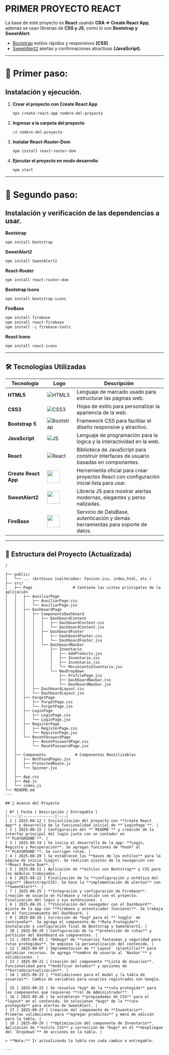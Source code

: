 # PRIMER PROYECTO REACT

La base de este proyecto es **React** usando **CRA => Create React App**, ademas se usan librerias de **CSS y JS**, como lo son **Bootstrap y SweetAlert**:

- [Bootstrap](https://getbootstrap.com/) estilos rápidos y responsivos **(CSS)**.
- [SweetAlert2](https://sweetalert2.github.io/) alertas y confirmaciones atractivas **(JavaScript)**.

---

# 📍 Primer paso: 
## Instalación y ejecución.

1. **Crear el proyecto con Create React App**
    
    ```bash
    npx create-react-app nombre-del-proyecto
    ```

2. **Ingresar a la carpeta del proyecto**
    
    ```bash
    cd nombre-del-proyecto

2. **Instalar React-Router-Dom**
    
    ```bash
    npm install react-router-dom
    ```

3. **Ejecutar el proyecto en modo desarrollo**
    
    ```bash
    npm start
    ```

---

# 📍 Segundo paso:
##  Instalación y verificación de las dependencias a usar.

**Bootstrap**
```bash
npm install bootstrap
```
**SweetAlert2**
```bash
npm install SweetAlert2
```
**React-Router**
```bash
npm install react-router-dom
```
**Bootstrap Icons**
```bash
npm install bootstrap-icons
```
**FireBase**
```bash
npm install firebase
npm install react-firebase
npm install -g firebase-tools
```
**React Icons**
```bash
npm install react-icons
```

---

## 🛠️ Tecnologías Utilizadas

| Tecnología              | Logo                                                                 | Descripción                                                                                   |
|------------------------|----------------------------------------------------------------------|-----------------------------------------------------------------------------------------------|
| **HTML5**              | ![HTML5](https://img.icons8.com/color/48/html-5--v1.png)              | Lenguaje de marcado usado para estructurar las páginas web.                                  |
| **CSS3**               | ![CSS3](https://img.icons8.com/color/48/css3.png)                     | Hojas de estilo para personalizar la apariencia de la web.                                   |
| **Bootstrap 5**        | ![Bootstrap](https://img.icons8.com/color/48/bootstrap.png)           | Framework CSS para facilitar el diseño responsive y atractivo.                               |
| **JavaScript**         | ![JS](https://img.icons8.com/color/48/javascript--v1.png)             | Lenguaje de programación para la lógica y la interactividad en la web.                       |
| **React**              | ![React](https://img.icons8.com/color/48/react-native.png)            | Biblioteca de JavaScript para construir interfaces de usuario basadas en componentes.        |
| **Create React App**   | <img src="https://th.bing.com/th/id/R.2bee11a830bacc5ae9006df56b20c33a?rik=nXUBy4boCTrW8w&pid=ImgRaw&r=0" width="40"/>     | Herramienta oficial para crear proyectos React con configuración inicial lista para usar.    |
| **SweetAlert2**        | <img src="https://tse1.explicit.bing.net/th/id/OIP.sbHWbfQY-VMmVDzT71z8vgAAAA?rs=1&pid=ImgDetMain&o=7&rm=3" width="40"/>   | Librería JS para mostrar alertas modernas, elegantes y perso nalizadas. |
| **FireBase**        | <img src="https://firebase.google.com/static/images/brand-guidelines/logo-vertical.png?hl=es-419" width="40"/>   | Servicio de DataBase, autenticación y demás herramientas para soporte de datos. |

---

## 📁 Estructura del Proyecto (Actualizada)

```plaintext
/

├── public/
│   └── ... (Archivos inalterados: favicon.ico, index.html, etc.)
├── src/
│   ├── Page                  # Contiene las vistas principales de la aplicación
│   │   ├── AuxiliarPage
│   │   │   ├── AuxiliarPage.css
│   │   │   └── AuxiliarPage.jsx
│   │   ├── DashboardPage
│   │   │   ├── ComponentsDashboard
│   │   │   │   ├── DashboardContent
│   │   │   │   │   ├── DashboardContent.css
│   │   │   │   │   └── DashboardContent.jsx
│   │   │   │   ├── DashboardFooter
│   │   │   │   │   ├── DashboardFooter.css
│   │   │   │   │   └── DashboardFooter.jsx
│   │   │   │   └── DashboardNavbar
│   │   │   │       ├── Inventario         
│   │   │   │       │   ├── AddProducts.jsx
│   │   │   │       │   ├── Inventario.css
│   │   │   │       │   ├── Inventario.jsx
│   │   │   │       │   └── MovimientoInventario.jsx
│   │   │   │       └── NavDropdown
│   │   │   │           ├── ProfilePage.jsx
│   │   │   │           ├── DashboardNavbar.css
│   │   │   │           └── DashboardNavbar.jsx
│   │   │   ├── DashboardLayout.css
│   │   │   └── DashboardLayout.jsx
│   │   ├── ForgetPage
│   │   │   ├── ForgetPage.css
│   │   │   └── ForgetPage.jsx
│   │   ├── LoginPage
│   │   │   ├── LoginPage.css
│   │   │   └── LoginPage.jsx
│   │   ├── RegisterPage
│   │   │   ├── RegisterPage.css
│   │   │   └── RegisterPage.jsx
│   │   └── ResetPasswordPage
│   │       ├── ResetPasswordPage.css
│   │       └── ResetPasswordPage.jsx
│   │   
│   ├── Components             # Componentes Reutilizables
│   │   ├── NotFoundPages.jsx
│   │   ├── ProtectedRoute.js
│   │   └── Spinner.jsx
│   │   
│   ├── App.css 
│   ├── App.js                
│   └── index.js
└── README.md
---

## 📅 Avance del Proyecto

| Nº | Fecha | Descripción / Entregable |
|:---:|:-------------:|:---|
| 1 | 2025-08-12 | Inicialización del proyecto con **Create React App** y desarrollo de la funcionalidad inicial de **`LoginPage`**. |
| 2 | 2025-08-15 | Configuración del **`README`** y creación de la interfaz principal del login junto con un contador en **`PLAYGROUND`**. |
| 3 | 2025-08-19 | Se inicia el desarrollo de la app: **Login, Registro y Recuperación**. Se agregan funciones de *hook* al **`PLAYGROUND`**. Se corrigen rutas. |
| 4 | 2025-08-20 | Se establecen las **bases de los estilos** para la página de inicio (Login). Se realizan ajustes de la navegación con **React Route Dom**. |
| 5 | 2025-08-21 | Aplicación de **estilos con Bootstrap** y CSS para los módulos trabajados. |
| 6 | 2025-08-22 | Finalización de la **configuración y estética del Login** (Bootstrap/CSS). Se hace la **implementación de alertas** con **SweetAlert**. |
| 7 | 2025-08-25 | **Integración y configuración de Firebase**. Creación de usuario en Firebase y relación con el proyecto. Finalización del login y sus extensiones. |
| 8 | 2025-08-26 | **Vinculación del navegador con el Dashboard**. Ajuste de la app con **Firebase y autenticador funcional**. Se trabaja en el funcionamiento del Dashboard. |
| 9 | 2025-08-28 | Corrección de *bug* para el **`toggle` de contraseña**. Se agrega el componente de **Ruta Protegida**. Instalación y configuración final de Bootstrap y SweetAlert2. |
| 10 | 2025-08-29 | Configuración de la **protección de rutas** y partición del Dashboard en componentes. |
| 11 | 2025-09-02 | *Debugs* de **usuarios fantasmas y seguridad para rutas protegidas**. Se empieza la personalización del contenido. |
| 12 | 2025-09-07 | Implementación de **`Layout` (plantilla)** para optimizar recursos. Se agrega **nombre de usuario al `Navbar`** y validaciones. |
| 13 | 2025-09-22 | Creación del componente **Lista de Usuarios**. Funcionalidad para **modificar estados** y opciones de **borrado/actualización**. |
| 14 | 2025-09-23 | **Validaciones para el modal y la tabla de usuarios**. Cambio de variables para usuarios registrados con Google. |
| 15 | 2025-09-25 | Se resuelve *bug* de la **ruta protegida** para los componentes que requieren **rol de Administrador**. |
| 16 | 2025-09-26 | Se establecen **propiedades de CSS** para el *layout* en el contenido. Se solucionan *bugs* de la **ruta protegida** para alertas de SweetAlert. |
| 17 | 2025-09-27 | Creación del componente de **Inventario**. Primeras validaciones para **agregar productos** y menú de edición para la tabla. |
| 18 | 2025-09-29 | **Optimización del componente de Inventario**. Aplicación de **estilo CSS** y corrección de *bugs* en el **despliegue del `Dropdown`** de acciones en la tabla. |

> **Nota:** Ir actualizando la tabla con cada cambio o entregable.

---     